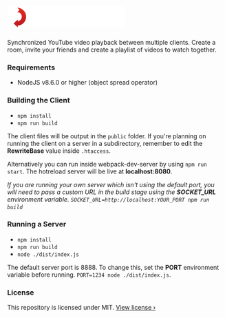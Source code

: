 # ![](./client/src/assets/logo-with-text.png)
Synchronized YouTube video playback between multiple clients. Create a room, invite your friends and create a playlist of videos to watch together.

### Requirements
- NodeJS v8.6.0 or higher (object spread operator)

### Building the Client
- `npm install`
- `npm run build`

The client files will be output in the `public` folder. If you're planning on running the client on a server in a subdirectory, remember to edit the **RewriteBase** value inside `.htaccess`.

Alternatively you can run inside webpack-dev-server by using `npm run start`. The hotreload server will be live at **localhost:8080**.

*If you are running your own server which isn't using the default port, you will need to pass a custom URL in the build stage using the **SOCKET_URL** environment variable. `SOCKET_URL=http://localhost:YOUR_PORT npm run build`*

### Running a Server
- `npm install`
- `npm run build`
- `node ./dist/index.js`

The default server port is 8888. To change this, set the **PORT** environment variable before running.
`PORT=1234 node ./dist/index.js`.

### License
This repository is licensed under MIT. [View license ›](LICENSE)
